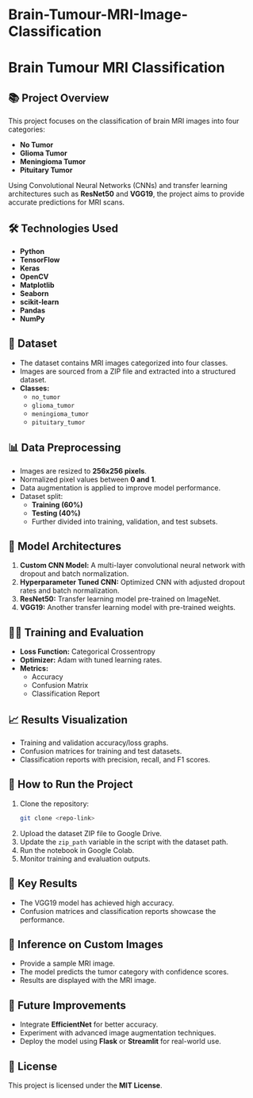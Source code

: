 # Brain-Tumour-MRI-Image-Classification
# Brain Tumour MRI Classification

## 📚 **Project Overview**
This project focuses on the classification of brain MRI images into four categories:
- **No Tumor**
- **Glioma Tumor**
- **Meningioma Tumor**
- **Pituitary Tumor**

Using Convolutional Neural Networks (CNNs) and transfer learning architectures such as **ResNet50** and **VGG19**, the project aims to provide accurate predictions for MRI scans.

## 🛠️ **Technologies Used**
- **Python**
- **TensorFlow**
- **Keras**
- **OpenCV**
- **Matplotlib**
- **Seaborn**
- **scikit-learn**
- **Pandas**
- **NumPy**

## 📂 **Dataset**
- The dataset contains MRI images categorized into four classes.
- Images are sourced from a ZIP file and extracted into a structured dataset.
- **Classes:**
  - `no_tumor`
  - `glioma_tumor`
  - `meningioma_tumor`
  - `pituitary_tumor`

## 📊 **Data Preprocessing**
- Images are resized to **256x256 pixels**.
- Normalized pixel values between **0 and 1**.
- Data augmentation is applied to improve model performance.
- Dataset split:
  - **Training (60%)**
  - **Testing (40%)**
  - Further divided into training, validation, and test subsets.

## 🧠 **Model Architectures**
1. **Custom CNN Model:** A multi-layer convolutional neural network with dropout and batch normalization.
2. **Hyperparameter Tuned CNN:** Optimized CNN with adjusted dropout rates and batch normalization.
3. **ResNet50:** Transfer learning model pre-trained on ImageNet.
4. **VGG19:** Another transfer learning model with pre-trained weights.

## 🏋️‍♀️ **Training and Evaluation**
- **Loss Function:** Categorical Crossentropy
- **Optimizer:** Adam with tuned learning rates.
- **Metrics:**
  - Accuracy
  - Confusion Matrix
  - Classification Report

## 📈 **Results Visualization**
- Training and validation accuracy/loss graphs.
- Confusion matrices for training and test datasets.
- Classification reports with precision, recall, and F1 scores.

## 🔄 **How to Run the Project**
1. Clone the repository:
   ```bash
   git clone <repo-link>
   ```
2. Upload the dataset ZIP file to Google Drive.
3. Update the `zip_path` variable in the script with the dataset path.
4. Run the notebook in Google Colab.
5. Monitor training and evaluation outputs.

## 📌 **Key Results**
- The VGG19 model has achieved high accuracy.
- Confusion matrices and classification reports showcase the performance.

## 🚀 **Inference on Custom Images**
- Provide a sample MRI image.
- The model predicts the tumor category with confidence scores.
- Results are displayed with the MRI image.

## 📑 **Future Improvements**
- Integrate **EfficientNet** for better accuracy.
- Experiment with advanced image augmentation techniques.
- Deploy the model using **Flask** or **Streamlit** for real-world use.

## 📜 **License**
This project is licensed under the **MIT License**.


